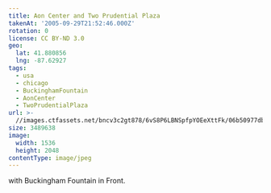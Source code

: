 ```yaml
---
title: Aon Center and Two Prudential Plaza
takenAt: '2005-09-29T21:52:46.000Z'
rotation: 0
license: CC BY-ND 3.0
geo:
  lat: 41.880856
  lng: -87.62927
tags:
  - usa
  - chicago
  - BuckinghamFountain
  - AonCenter
  - TwoPrudentialPlaza
url: >-
  //images.ctfassets.net/bncv3c2gt878/6vS8P6LBNSpfpYOEeXttFk/06b50977dbb57e91bc3cf14d49870ee9/aon-center-and-two-prudential-plaza_4325614882_o
size: 3489638
image:
  width: 1536
  height: 2048
contentType: image/jpeg
---
```


with Buckingham Fountain in Front.